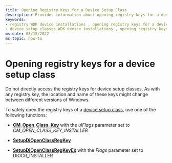 ```yaml
---
title: Opening Registry Keys for a Device Setup Class
description: Provides information about opening registry keys for a device setup class.
keywords:
- registry WDK device installations , opening registry keys for a device setup class
- device setup classes WDK device installations , opening registry keys
ms.date: 08/15/2022
ms.topic: how-to
---
```


# Opening registry keys for a device setup class

Do not directly access the registry keys for device setup classes. As with any registry key, the location and name of these keys might change between different versions of Windows.

To safely open the registry keys of a [device setup class](./overview-of-device-setup-classes.md), use one of the following functions:

- [**CM_Open_Class_Key**](/windows/win32/api/cfgmgr32/nf-cfgmgr32-cm_open_class_keyw) with the *ulFlags* parameter set to *CM_OPEN_CLASS_KEY_INSTALLER*

- [**SetupDiOpenClassRegKey**](/windows/win32/api/setupapi/nf-setupapi-setupdiopenclassregkey)

- [**SetupDiOpenClassRegKeyEx**](/windows/win32/api/setupapi/nf-setupapi-setupdiopenclassregkeyexa) with the *Flags* parameter set to DIOCR_INSTALLER

